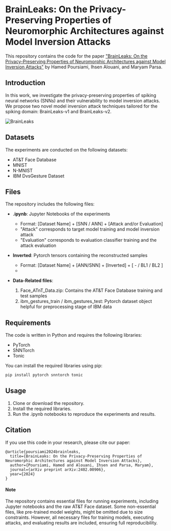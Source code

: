 # BrainLeaks: On the Privacy-Preserving Properties of Neuromorphic Architectures against Model Inversion Attacks

This repository contains the code for the paper ["BrainLeaks: On the Privacy-Preserving Properties of Neuromorphic Architectures against Model Inversion Attacks"](https://arxiv.org/abs/2402.00906) by Hamed Poursiami, Ihsen Alouani, and Maryam Parsa.

## Introduction

In this work, we investigate the privacy-preserving properties of spiking neural networks (SNNs) and their vulnerability to model inversion attacks. We propose two novel model inversion attack techniques tailored for the spiking domain: BrainLeaks-v1 and BrainLeaks-v2.


![BrainLeaks](https://github.com/user-attachments/assets/b316db8d-8ee6-497d-895b-966747a435d1)

## Datasets

The experiments are conducted on the following datasets:
- AT&T Face Database
- MNIST
- N-MNIST
- IBM DvsGesture Dataset

## Files

The repository includes the following files:
- **.ipynb**: Jupyter Notebooks of the experiments 
  - Format: [Dataset Name] + [SNN / ANN] + [Attack and/or Evaluation]
  - "Attack" corresponds to target model training and model inversion attack 
  - "Evaluation" corresponds to evaluation classifier training and the attack evaluation

- **Inverted**: Pytorch tensors containing the reconstructed samples
  - Format: [Dataset Name] + [ANN/SNN] + [Inverted] + [ - / BL1 / BL2 ]
  - 
- **Data-Related files**: 
  1. Face_ATnT_Data.zip: Contains the AT&T Face Database training and test samples
  2. ibm_gestures_train / ibm_gestures_test: Pytorch dataset object helpful for preprocessing stage of IBM data

## Requirements

The code is written in Python and requires the following libraries:
- PyTorch
- SNNTorch
- Tonic


You can install the required libraries using pip:

```bash
pip install pytorch snntorch tonic 
```


## Usage
1.	Clone or download the repository.
2.	Install the required libraries.
3.	Run the .ipynb notebooks to reproduce the experiments and results.

## Citation
If you use this code in your research, please cite our paper:

```
@article{poursiami2024brainleaks,
  title={BrainLeaks: On the Privacy-Preserving Properties of Neuromorphic Architectures against Model Inversion Attacks},
  author={Poursiami, Hamed and Alouani, Ihsen and Parsa, Maryam},
  journal={arXiv preprint arXiv:2402.00906},
  year={2024}
}
```


#### Note
The repository contains essential files for running experiments, including Jupyter notebooks and the raw AT&T Face dataset. Some non-essential files, like pre-trained model weights, might be omitted due to size constraints. However, all necessary files for training models, executing attacks, and evaluating results are included, ensuring full reproducibility.


